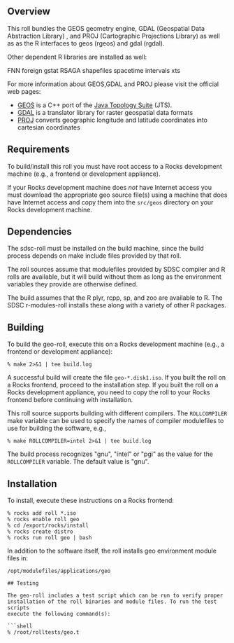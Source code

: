 ## Overview

This roll bundles the GEOS geometry engine, GDAL (Geospatial Data Abstraction Library) , and PROJ (Cartographic Projections Library) as well as as the R interfaces to geos (rgeos) and gdal (rgdal).

Other dependent R libraries are installed as well:

FNN foreign gstat RSAGA shapefiles spacetime intervals xts

For more information about GEOS,GDAL and PROJ please visit the official web pages:

- <a href="http://trac.osgeo.org/geos/" target="_blank">GEOS</a> is a  C++ port
of the <a href="http://tsusiatsoftware.net/jts/main.html" target="_blank">Java
Topology Suite</a> (JTS).
- <a href="http://www.gdal.org/" target="_blank">GDAL</a> is a translator library
for raster geospatial data formats
- <a href="http://trac.osgeo.org/proj/" target="_blank">PROJ</a> converts geographic longitude and latitude coordinates into cartesian coordinates

## Requirements

To build/install this roll you must have root access to a Rocks development
machine (e.g., a frontend or development appliance).

If your Rocks development machine does *not* have Internet access you must
download the appropriate geo source file(s) using a machine that does
have Internet access and copy them into the `src/geos` directory on your
Rocks development machine.


## Dependencies

The sdsc-roll must be installed on the build machine, since the build process
depends on make include files provided by that roll.

The roll sources assume that modulefiles provided by SDSC compiler and R
rolls are available, but it will build without them as long as the environment
variables they provide are otherwise defined.

The build assumes that the R plyr, rcpp, sp, and zoo are available to R. The
SDSC r-modules-roll installs these along with a variety of other R packages.


## Building

To build the geo-roll, execute this on a Rocks development
machine (e.g., a frontend or development appliance):

```shell
% make 2>&1 | tee build.log
```

A successful build will create the file `geo-*.disk1.iso`.  If you built the
roll on a Rocks frontend, proceed to the installation step. If you built the
roll on a Rocks development appliance, you need to copy the roll to your Rocks
frontend before continuing with installation.

This roll source supports building with different compilers.
The `ROLLCOMPILER` make variable can be used to
specify the names of compiler modulefiles to use for building the
software, e.g.,

```shell
% make ROLLCOMPILER=intel 2>&1 | tee build.log
```

The build process recognizes "gnu", "intel" or "pgi" as the value for the
`ROLLCOMPILER` variable.  The default value is "gnu".


## Installation

To install, execute these instructions on a Rocks frontend:

```shell
% rocks add roll *.iso
% rocks enable roll geo
% cd /export/rocks/install
% rocks create distro
% rocks run roll geo | bash
```

In addition to the software itself, the roll installs geo environment
module files in:

```shell
/opt/modulefiles/applications/geo

## Testing

The geo-roll includes a test script which can be run to verify proper
installation of the roll binaries and module files. To run the test scripts
execute the following command(s):

```shell
% /root/rolltests/geo.t 
```

